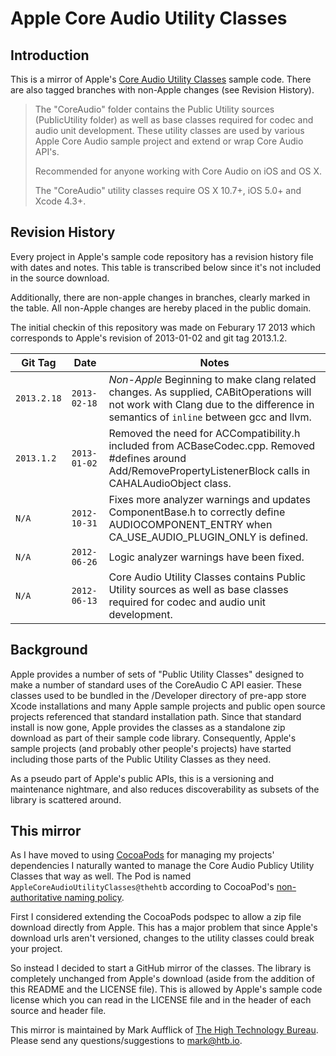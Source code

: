 Apple Core Audio Utility Classes
================================

Introduction
------------

This is a mirror of Apple's [Core Audio Utility Classes](http://developer.apple.com/library/ios/#samplecode/CoreAudioUtilityClasses/Introduction/Intro.html) sample code. There are also tagged branches with non-Apple changes (see Revision History).

> The "CoreAudio" folder contains the Public Utility sources (PublicUtility folder) as well as base classes required for codec and audio unit development. These utility classes are used by various Apple Core Audio sample project and extend or wrap Core Audio API's.
> 
> Recommended for anyone working with Core Audio on iOS and OS X.
> 
> The "CoreAudio" utility classes require OS X 10.7+, iOS 5.0+ and Xcode 4.3+.


Revision History
----------------

Every project in Apple's sample code repository has a revision history file with dates and notes.
This table is transcribed below since it's not included in the source download.

Additionally, there are non-apple changes in branches, clearly marked in the table. All non-Apple changes are hereby placed in the public domain.

The initial checkin of this repository was made on Feburary 17 2013 which corresponds to Apple's
revision of 2013-01-02 and git tag 2013.1.2.

Git Tag              | Date         | Notes
---------------------|--------------|---------
`2013.2.18`          | `2013-02-18` | *Non-Apple* Beginning to make clang related changes. As supplied, CABitOperations will not work with Clang due to the difference in semantics of `inline` between gcc and llvm.
`2013.1.2`           | `2013-01-02` | Removed the need for ACCompatibility.h included from ACBaseCodec.cpp. Removed #defines around Add/RemovePropertyListenerBlock calls in CAHALAudioObject class.
`N/A`                | `2012-10-31` | Fixes more analyzer warnings and updates ComponentBase.h to correctly define AUDIOCOMPONENT_ENTRY when CA_USE_AUDIO_PLUGIN_ONLY is defined.
`N/A`                | `2012-06-26` | Logic analyzer warnings have been fixed.
`N/A`                | `2012-06-13` | Core Audio Utility Classes contains Public Utility sources as well as base classes required for codec and audio unit development.

Background
----------

Apple provides a number of sets of "Public Utility Classes" designed to make a number
of standard uses of the CoreAudio C API easier. These classes used to be bundled in the
/Developer directory of pre-app store Xcode installations and many Apple sample projects
and public open source projects referenced that standard installation path. Since that
standard install is now gone, Apple provides the classes as a standalone zip download
as part of their sample code library. Consequently, Apple's sample projects (and probably
other people's projects) have started including those parts of the Public Utility Classes
as they need.

As a pseudo part of Apple's public APIs, this is a versioning and maintenance nightmare,
and also reduces discoverability as subsets of the library is scattered around.

This mirror
-----------

As I have moved to using [CocoaPods](http://cocoapods.org) for managing my projects'
dependencies I naturally wanted to manage the Core Audio Publicy Utility Classes that
way as well. The Pod is named `AppleCoreAudioUtilityClasses@thehtb` according to CocoaPod's
[non-authoritative naming policy](https://github.com/CocoaPods/CocoaPods/wiki/Contributing-to-the-master-repo).

First I considered extending the CocoaPods podspec to allow a zip file download directly
from Apple. This has a major problem that since Apple's download urls aren't versioned,
changes to the utility classes could break your project.

So instead I decided to start a GitHub mirror of the classes. The library is completely
unchanged from Apple's download (aside from the addition of this README and the LICENSE
file). This is allowed by Apple's sample code license which you can read in the LICENSE
file and in the header of each source and header file.

This mirror is maintained by Mark Aufflick of [The High Technology Bureau](http://htb.io). Please send
any questions/suggestions to [mark@htb.io](mailto:mark@htb.io).
